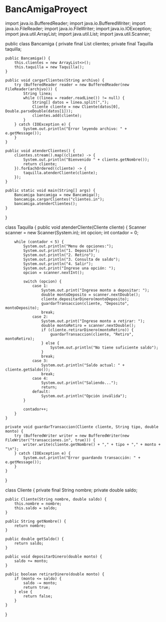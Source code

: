 # BancAmigaProyect

import java.io.BufferedReader;
import java.io.BufferedWriter;
import java.io.FileReader;
import java.io.FileWriter;
import java.io.IOException;
import java.util.ArrayList;
import java.util.List;
import java.util.Scanner;

public class Bancamiga {
    private final List<Cliente> clientes;
    private final Taquilla taquilla;

    public Bancamiga() {
        this.clientes = new ArrayList<>();
        this.taquilla = new Taquilla();
    }

    public void cargarClientes(String archivo) {
        try (BufferedReader reader = new BufferedReader(new FileReader(archivo))) {
            String linea;
            while ((linea = reader.readLine()) != null) {
                String[] datos = linea.split(",");
                Cliente cliente = new Cliente(datos[0], Double.parseDouble(datos[1]));
                clientes.add(cliente);
            }
        } catch (IOException e) {
            System.out.println("Error leyendo archivo: " + e.getMessage());
        }
    }

    public void atenderClientes() {
        clientes.stream().map((cliente) -> {
            System.out.println("Bienvenido " + cliente.getNombre());
            return cliente;
        }).forEachOrdered((cliente) -> {
            taquilla.atenderCliente(cliente);
        });
    }

    public static void main(String[] args) {
        Bancamiga bancamiga = new Bancamiga();
        bancamiga.cargarClientes("clientes.in");
        bancamiga.atenderClientes();
    }
}

class Taquilla {
    public void atenderCliente(Cliente cliente) {
        Scanner scanner = new Scanner(System.in);
        int opcion;
        int contador = 0;

        while (contador < 5) {
            System.out.println("Menu de opciones:");
            System.out.println("1. Deposito");
            System.out.println("2. Retiro");
            System.out.println("3. Consulta de saldo");
            System.out.println("4. Salir");
            System.out.print("Ingrese una opción: ");
            opcion = scanner.nextInt();

            switch (opcion) {
                case 1:
                    System.out.print("Ingrese monto a depositar: ");
                    double montoDeposito = scanner.nextDouble();
                    cliente.depositarDinero(montoDeposito);
                    guardarTransaccion(cliente, "Deposito", montoDeposito);
                    break;
                case 2:
                    System.out.print("Ingrese monto a retirar: ");
                    double montoRetiro = scanner.nextDouble();
                    if (cliente.retirarDinero(montoRetiro)) {
                        guardarTransaccion(cliente, "Retiro", montoRetiro);
                    } else {
                        System.out.println("No tiene suficiente saldo");
                    }
                    break;
                case 3:
                    System.out.println("Saldo actual: " + cliente.getSaldo());
                    break;
                case 4:
                    System.out.println("Saliendo...");
                    return;
                default:
                    System.out.println("Opción inválida");
            }

            contador++;
        }
    }

    private void guardarTransaccion(Cliente cliente, String tipo, double monto) {
        try (BufferedWriter writer = new BufferedWriter(new FileWriter("transacciones.in", true))) {
            writer.write(cliente.getNombre() + "," + tipo + "," + monto + "\n");
        } catch (IOException e) {
            System.out.println("Error guardando transacción: " + e.getMessage());
        }
    }
}

class Cliente {
    private final String nombre;
    private double saldo;

    public Cliente(String nombre, double saldo) {
        this.nombre = nombre;
        this.saldo = saldo;
    }

    public String getNombre() {
        return nombre;
    }

    public double getSaldo() {
        return saldo;
    }

    public void depositarDinero(double monto) {
        saldo += monto;
    }

    public boolean retirarDinero(double monto) {
        if (monto <= saldo) {
            saldo -= monto;
            return true;
        } else {
            return false;
        }
    }
}
